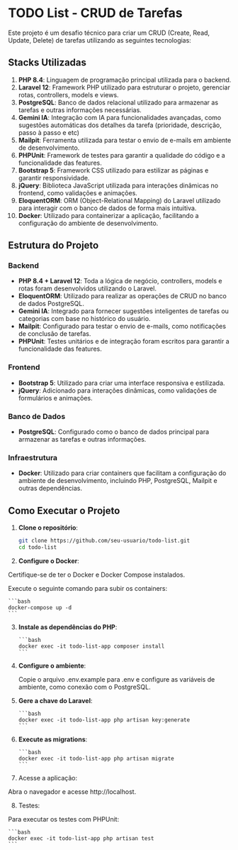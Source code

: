 # TODO List - CRUD de Tarefas

Este projeto é um desafio técnico para criar um CRUD (Create, Read, Update, Delete) de tarefas utilizando as seguintes tecnologias:

## Stacks Utilizadas

1. **PHP 8.4**: Linguagem de programação principal utilizada para o backend.
2. **Laravel 12**: Framework PHP utilizado para estruturar o projeto, gerenciar rotas, controllers, models e views.
3. **PostgreSQL**: Banco de dados relacional utilizado para armazenar as tarefas e outras informações necessárias.
4. **Gemini IA**: Integração com IA para funcionalidades avançadas, como sugestões automáticas dos detalhes da tarefa (prioridade, descrição, passo à passo e etc)
5. **Mailpit**: Ferramenta utilizada para testar o envio de e-mails em ambiente de desenvolvimento.
6. **PHPUnit**: Framework de testes para garantir a qualidade do código e a funcionalidade das features.
7. **Bootstrap 5**: Framework CSS utilizado para estilizar as páginas e garantir responsividade.
8. **jQuery**: Biblioteca JavaScript utilizada para interações dinâmicas no frontend, como validações e animações.
9. **EloquentORM**: ORM (Object-Relational Mapping) do Laravel utilizado para interagir com o banco de dados de forma mais intuitiva.
10. **Docker**: Utilizado para containerizar a aplicação, facilitando a configuração do ambiente de desenvolvimento.

## Estrutura do Projeto

### Backend

-   **PHP 8.4 + Laravel 12**: Toda a lógica de negócio, controllers, models e rotas foram desenvolvidos utilizando o Laravel.
-   **EloquentORM**: Utilizado para realizar as operações de CRUD no banco de dados PostgreSQL.
-   **Gemini IA**: Integrado para fornecer sugestões inteligentes de tarefas ou categorias com base no histórico do usuário.
-   **Mailpit**: Configurado para testar o envio de e-mails, como notificações de conclusão de tarefas.
-   **PHPUnit**: Testes unitários e de integração foram escritos para garantir a funcionalidade das features.

### Frontend

-   **Bootstrap 5**: Utilizado para criar uma interface responsiva e estilizada.
-   **jQuery**: Adicionado para interações dinâmicas, como validações de formulários e animações.

### Banco de Dados

-   **PostgreSQL**: Configurado como o banco de dados principal para armazenar as tarefas e outras informações.

### Infraestrutura

-   **Docker**: Utilizado para criar containers que facilitam a configuração do ambiente de desenvolvimento, incluindo PHP, PostgreSQL, Mailpit e outras dependências.

## Como Executar o Projeto

1. **Clone o repositório**:

    ```bash
    git clone https://github.com/seu-usuario/todo-list.git
    cd todo-list
    ```

2. **Configure o Docker**:

Certifique-se de ter o Docker e Docker Compose instalados.

Execute o seguinte comando para subir os containers:

    ```bash
    docker-compose up -d
    ```

3.  **Instale as dependências do PHP**:

        ```bash
        docker exec -it todo-list-app composer install
        ```

4.  **Configure o ambiente**:

    Copie o arquivo .env.example para .env e configure as variáveis de ambiente, como conexão com o PostgreSQL.

5.  **Gere a chave do Laravel**:

        ```bash
        docker exec -it todo-list-app php artisan key:generate
        ```

6.  **Execute as migrations**:

        ```bash
        docker exec -it todo-list-app php artisan migrate
        ```

7.  Acesse a aplicação:

Abra o navegador e acesse http://localhost.

8. Testes:

Para executar os testes com PHPUnit:

    ```bash
    docker exec -it todo-list-app php artisan test
    ```
